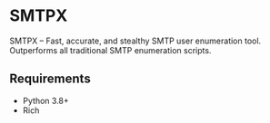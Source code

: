 # SMTPX
SMTPX – Fast, accurate, and stealthy SMTP user enumeration tool. Outperforms all traditional SMTP enumeration scripts.

## Requirements
- Python 3.8+
- Rich
